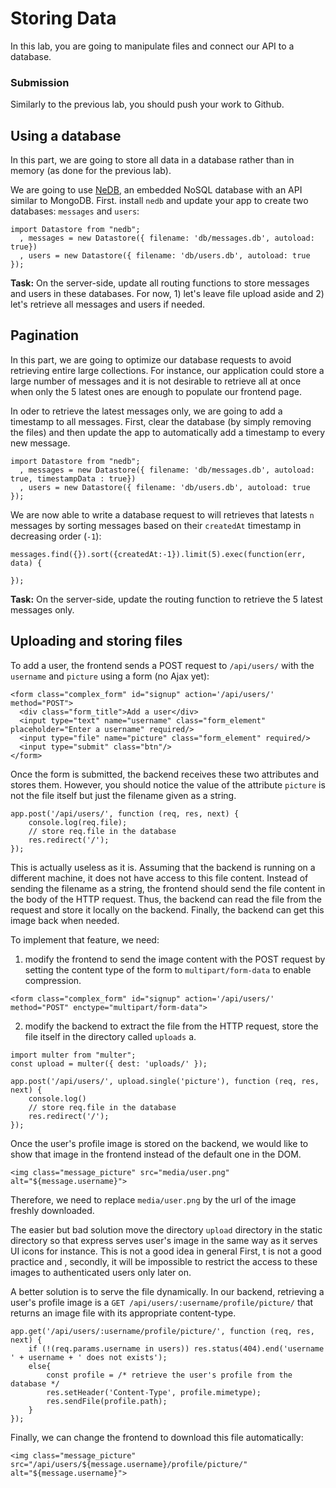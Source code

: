 # Storing Data

In this lab, you are going to manipulate files and connect our API to a database.

### Submission

Similarly to the previous lab, you should push your work to Github. 

## Using a database

In this part, we are going to store all data in a database rather than in memory (as done for the previous lab). 

We are going to use [NeDB](https://github.com/louischatriot/nedb), an embedded NoSQL database with an API similar to MongoDB. First. install `nedb` and update your app to create two databases: `messages` and `users`:

```
import Datastore from "nedb";
  , messages = new Datastore({ filename: 'db/messages.db', autoload: true})
  , users = new Datastore({ filename: 'db/users.db', autoload: true });
``` 

**Task:** On the server-side, update all routing functions to store messages and users in these databases. For now, 1) let's leave file upload aside and 2) let's retrieve all messages and users if needed.  

## Pagination

In this part, we are going to optimize our database requests to avoid retrieving entire large collections. For instance, our application could store a large number of messages and it is not desirable to retrieve all at once when only the 5 latest ones are enough to populate our frontend page. 

In oder to retrieve the latest messages only, we are going to add a timestamp to all messages. First, clear the database (by simply removing the files) and then update the app to automatically add a timestamp to every new message.

```
import Datastore from "nedb";
  , messages = new Datastore({ filename: 'db/messages.db', autoload: true, timestampData : true})
  , users = new Datastore({ filename: 'db/users.db', autoload: true });
```

We are now able to write a database request to will retrieves that latests `n` messages by sorting messages based on their `createdAt` timestamp in decreasing order (`-1`): 

```
messages.find({}).sort({createdAt:-1}).limit(5).exec(function(err, data) { 

});
```

**Task:** On the server-side, update the routing function to retrieve the 5 latest messages only. 

## Uploading and storing files

To add a user, the frontend sends a POST request to `/api/users/` with the `username` and `picture` using a form (no Ajax yet): 

```
<form class="complex_form" id="signup" action='/api/users/' method="POST">
  <div class="form_title">Add a user</div>
  <input type="text" name="username" class="form_element" placeholder="Enter a username" required/>
  <input type="file" name="picture" class="form_element" required/>
  <input type="submit" class="btn"/>
</form>
```

Once the form is submitted, the backend receives these two attributes and stores them. However, you should notice the value of the attribute `picture` is not the file itself but just the filename given as a string. 

```
app.post('/api/users/', function (req, res, next) {
    console.log(req.file);
    // store req.file in the database
    res.redirect('/');
});
```

This is actually useless as it is. Assuming that the backend is running on a different machine, it does not have access to this file content. Instead of sending the filename as a string, the frontend should send the file content in the body of the HTTP request. Thus, the backend can read the file from the request and store it locally on the backend. Finally, the backend can get this image back when needed. 

To implement that feature, we need:

1. modify the frontend to send the image content with the POST request by setting the content type of the form to `multipart/form-data` to enable compression. 

```
<form class="complex_form" id="signup" action='/api/users/' method="POST" enctype="multipart/form-data">
```

2. modify the backend to extract the file from the HTTP request, store the file itself in the directory called `uploads` a. 

```
import multer from "multer";
const upload = multer({ dest: 'uploads/' });

app.post('/api/users/', upload.single('picture'), function (req, res, next) {
    console.log()
    // store req.file in the database
    res.redirect('/');
});
```

Once the user's profile image is stored on the backend, we would like to show that image in the frontend instead of the default one in the DOM. 

```
<img class="message_picture" src="media/user.png" alt="${message.username}">
```

Therefore, we need to replace `media/user.png` by the url of the image freshly downloaded.

The easier but bad solution move the directory `upload` directory in the static directory so that express serves user's image in the same way as it serves UI icons for instance. This is not a good idea in general First, t is not a good practice and , secondly, it will be impossible to restrict the access to these images to authenticated users only later on. 

A better solution is to serve the file dynamically. In our backend, retrieving a user's profile image is a `GET /api/users/:username/profile/picture/` that returns an image file with its appropriate content-type. 

```
app.get('/api/users/:username/profile/picture/', function (req, res, next) {
    if (!(req.params.username in users)) res.status(404).end('username ' + username + ' does not exists');
    else{
        const profile = /* retrieve the user's profile from the database */
        res.setHeader('Content-Type', profile.mimetype);
        res.sendFile(profile.path);
    }
});
```

Finally, we can change the frontend to download this file automatically:

```
<img class="message_picture" src="/api/users/${message.username}/profile/picture/" alt="${message.username}">
```



